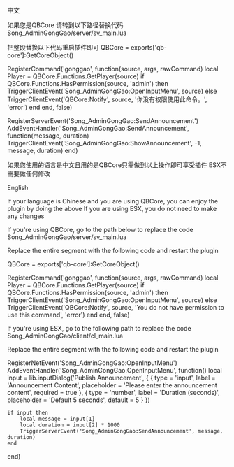 中文

如果您是QBCore 请转到以下路径替换代码
Song_AdminGongGao/server/sv_main.lua

把整段替换以下代码重启插件即可
QBCore = exports['qb-core']:GetCoreObject()

RegisterCommand('gonggao', function(source, args, rawCommand)
    local Player = QBCore.Functions.GetPlayer(source)
    if QBCore.Functions.HasPermission(source, 'admin') then
        TriggerClientEvent('Song_AdminGongGao:OpenInputMenu', source)
    else
        TriggerClientEvent('QBCore:Notify', source, '你没有权限使用此命令。', 'error')
    end
end, false)

RegisterServerEvent('Song_AdminGongGao:SendAnnouncement')
AddEventHandler('Song_AdminGongGao:SendAnnouncement', function(message, duration)
    TriggerClientEvent('Song_AdminGongGao:ShowAnnouncement', -1, message, duration)
end)

如果您使用的语言是中文且用的是QBCore只需做到以上操作即可享受插件 ESX不需要做任何修改

English

If your language is Chinese and you are using QBCore, you can enjoy the plugin by doing the above If you are using ESX, you do not need to make any changes

If you're using QBCore, go to the path below to replace the code
Song_AdminGongGao/server/sv_main.lua

Replace the entire segment with the following code and restart the plugin

QBCore = exports['qb-core']:GetCoreObject()

RegisterCommand('gonggao', function(source, args, rawCommand)
    local Player = QBCore.Functions.GetPlayer(source)
    if QBCore.Functions.HasPermission(source, 'admin') then
        TriggerClientEvent('Song_AdminGongGao:OpenInputMenu', source)
    else
        TriggerClientEvent('QBCore:Notify', source, 'You do not have permission to use this command', 'error')
    end
end, false)

If you're using ESX, go to the following path to replace the code
Song_AdminGongGao/client/cl_main.lua

Replace the entire segment with the following code and restart the plugin

RegisterNetEvent('Song_AdminGongGao:OpenInputMenu')
AddEventHandler('Song_AdminGongGao:OpenInputMenu', function()
local input = lib.inputDialog('Publish Announcement', {
    { type = 'input', label = 'Announcement Content', placeholder = 'Please enter the announcement content', required = true },
    { type = 'number', label = 'Duration (seconds)', placeholder = 'Default 5 seconds', default = 5 }
})

    if input then
        local message = input[1]
        local duration = input[2] * 1000
        TriggerServerEvent('Song_AdminGongGao:SendAnnouncement', message, duration)
    end
end)
